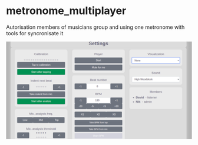 # metronome_multiplayer
Autorisation members of musicians group and using one metronome with tools for syncronisate it

![alt text](https://github.com/david-apk/metronome_multiplayer/blob/main/readme_img_1.png?raw=true)
